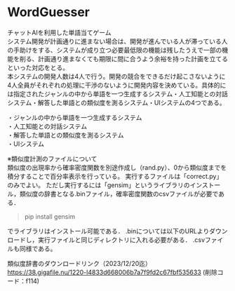 # WordGuesser

チャットAIを利用した単語当てゲーム<br>
システム開発が計画通りに進まない場合は、開発が進んでいる人が滞っている人の手助けをする、システムが成り立つ必要最低限の機能は残したうえで一部の機能を削る、計画通り進まなくても期限に間に合うよう余裕を持った計画を立てるといった対応をとる。<br>
本システムの開発人数は4人で行う。開発の競合をできるだけ起こさないように4人全員がそれぞれの処理に干渉のないように開発内容を決めている。具体的には指定されたジャンルの中から単語を一つ生成するシステム・人工知能との対話システム・解答した単語との類似度を測るシステム・UIシステムの4つである。 <br>

・ジャンルの中から単語を一つ生成するシステム<br>
・人工知能との対話システム<br>
・解答した単語との類似度を測るシステム<br>
・UIシステム<br>

※類似度計測のファイルについて<br>
類似度の出現率から確率密度関数を別途作成し（rand.py）、0から類似度までを積分することで百分率表示を行っている。
実行するファイルは「correct.py」のみでよい。
ただし実行するには「gensim」というライブラリのインストール，類似度の辞書となる.binファイル，確率密度関数のcsvファイルが必要である．

>pip install gensim

でライブラリはインストール可能である．
.binについては以下のURLよりダウンロードし，実行ファイルと同じディレクトリに入れる必要がある．
.csvファイルも同様である。

類似度辞書のダウンロードリンク（2023/12/20迄）
https://38.gigafile.nu/1220-l4833d668006b7a7f9fd2c67fbf535633
(削除コード：f114)
